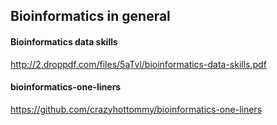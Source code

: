 ## Bioinformatics in general

#### Bioinformatics data skills
http://2.droppdf.com/files/5aTvl/bioinformatics-data-skills.pdf

#### bioinformatics-one-liners
https://github.com/crazyhottommy/bioinformatics-one-liners
